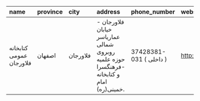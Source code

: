 | name                    | province   | city     | address                                                                                 | phone_number            | website             |
|:------------------------|:-----------|:---------|:----------------------------------------------------------------------------------------|:------------------------|:--------------------|
| كتابخانه عمومی فلاورجان | اصفهان     | فلاورجان | فلاورجان - خیابان عماریاسر شمالی روبروی حوزه علمیه -فرهنگسرا و کتابخانه امام خمینی(ره). | 37428381-031 ( داخلی  ) | http://isfahanpl.ir |